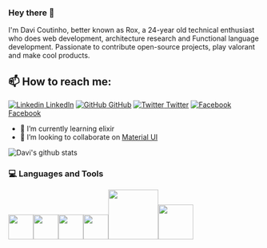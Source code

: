 ### Hey there 👋
I'm Davi Coutinho, better known as Rox, a 24-year old technical enthusiast who does web development, architecture research and Functional language development. Passionate to contribute open-source projects, play valorant and make cool products.<br>
## 📫 How to reach me: 
[![Linkedin](https://i.stack.imgur.com/gVE0j.png) LinkedIn](https://www.linkedin.com/in/davi-coutinho) [![GitHub](https://i.stack.imgur.com/tskMh.png) GitHub](https://github.com/roxdavirox) [![Twitter](http://i.imgur.com/wWzX9uB.png) Twitter](https://twitter.com/roox_davi) [![Facebook](http://i.imgur.com/fep1WsG.png) Facebook](https://www.facebook.com/roox.davi)

- 🌱 I’m currently learning elixir
- 👯 I’m looking to collaborate on [Material UI](https://github.com/mui-org/material-ui)




![Davi's github stats](https://github-readme-stats.vercel.app/api?username=roxdavirox&show_icons=true&theme=dark)


<div>
  <h3> 💻 Languages and Tools </h3>
  <p>
   <img src="https://media3.giphy.com/media/ln7z2eWriiQAllfVcn/200w.webp" width="50"><img src="https://i.giphy.com/media/eNAsjO55tPbgaor7ma/200w.webp" width="50"><img src="https://i.giphy.com/media/IdyAQJVN2kVPNUrojM/200.webp" width="50"><img src="https://media3.giphy.com/media/kdFc8fubgS31b8DsVu/giphy.webp" width="50"><img src="https://media.giphy.com/media/kH1DBkPNyZPOk0BxrM/giphy.gif" width="100"><img src="https://media.giphy.com/media/SsCYf6DRFJrOpP0IoM/giphy.gif" width="70">
  <p>
</div> 
